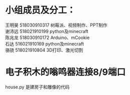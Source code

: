 # 小组成员及分工：
王明昊 518030910317 树莓派、视频制作、PPT制作  
谢沛远 518021910199 python及minecraft  
陈兆龙 518030910172 Arduino、mCookie  
石达 516021910169 python及minecraft  
骆骁 518021910804 3D打印、激光切割  


# 电子积木的嗡鸣器连接8/9端口
house.py 是建房子和雕像的代码
